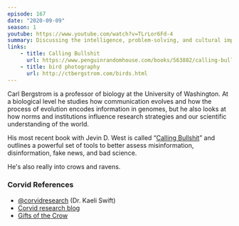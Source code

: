 ```yaml
---
episode: 167
date: "2020-09-09"
season: 1
youtube: https://www.youtube.com/watch?v=TLrLor6Fd-4
summary: Discussing the intelligence, problem-solving, and cultural impact of crows and other corvids; how misinformation and disformation propagate through communication networks
links:
    - title: Calling Bullshit
      url: https://www.penguinrandomhouse.com/books/563882/calling-bullshit-by-carl-t-bergstrom-and-jevin-d-west/
    - title: bird photography
      url: http://ctbergstrom.com/birds.html
---
```

Carl Bergstrom is a professor of biology at the University of Washington. At a biological level he studies how communication evolves and how the process of evolution encodes information in genomes, but he also looks at how norms and institutions influence research strategies and our scientific understanding of the world.

His most recent book with Jevin D. West is called “[Calling Bullshit][cb]” and outlines a powerful set of tools to better assess misinformation, disinformation, fake news, and bad science.

He's also really into crows and ravens.

[cb]: https://www.penguinrandomhouse.com/books/563882/calling-bullshit-by-carl-t-bergstrom-and-jevin-d-west/

### Corvid References

- [@corvidresearch](https://twitter.com/corvidresearch) (Dr. Kaeli Swift)
- [Corvid research blog](https://corvidresearch.blog/)
- [Gifts of the Crow](https://www.simonandschuster.com/books/Gifts-of-the-Crow/John-Marzluff/9781439198742)
